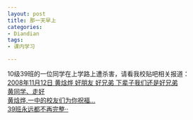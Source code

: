 ```yaml
---
layout: post
title: 那一天早上
categories:
- Diandian
tags:
- 课内学习

---
```

10级39班的一位同学在上学路上遭杀害，请看我校贴吧相关报道：
<br />
<a target="_blank" href="http://tieba.baidu.com/f?kz=501308900">2008年11月12日 黄焓烨 好朋友 好兄弟 下辈子我们还是好兄弟</a>
<br />
<u>黄同学、走好</u>
<br />
<a href="http://tieba.baidu.com/f?kz=502299132" target="_blank">黄焓烨,一中的校友们为你祝福... </a>
<br />
<a href="http://tieba.baidu.com/f?kz=502434546" target="_blank">39班永远都不再完整&middot;&middot; </a>
<br />